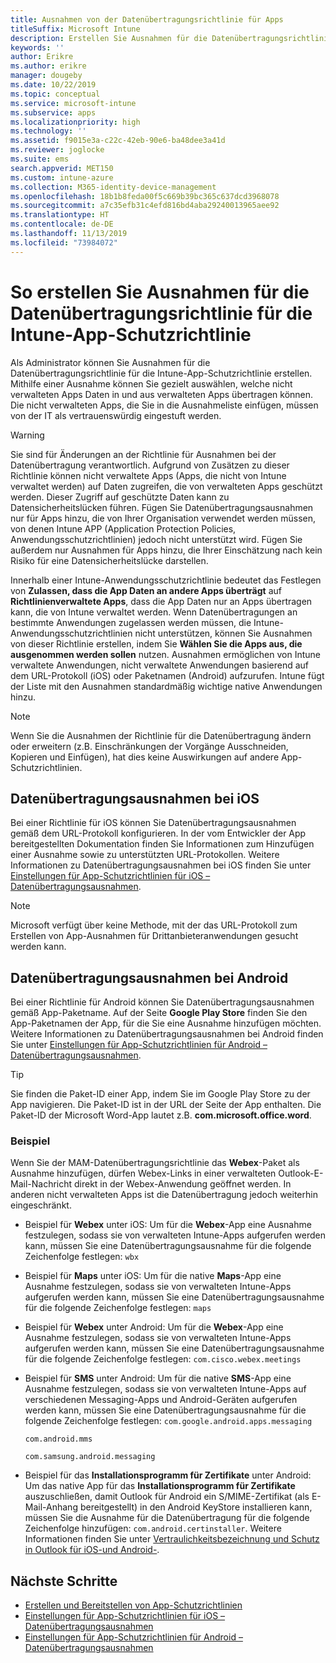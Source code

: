 ```yaml
---
title: Ausnahmen von der Datenübertragungsrichtlinie für Apps
titleSuffix: Microsoft Intune
description: Erstellen Sie Ausnahmen für die Datenübertragungsrichtlinie für die Intune-App-Schutzrichtlinie.
keywords: ''
author: Erikre
ms.author: erikre
manager: dougeby
ms.date: 10/22/2019
ms.topic: conceptual
ms.service: microsoft-intune
ms.subservice: apps
ms.localizationpriority: high
ms.technology: ''
ms.assetid: f9015e3a-c22c-42eb-90e6-ba48dee3a41d
ms.reviewer: joglocke
ms.suite: ems
search.appverid: MET150
ms.custom: intune-azure
ms.collection: M365-identity-device-management
ms.openlocfilehash: 18b1b8feda00f5c669b39bc365c637dcd3968078
ms.sourcegitcommit: a7c35efb31c4efd816bd4aba29240013965aee92
ms.translationtype: HT
ms.contentlocale: de-DE
ms.lasthandoff: 11/13/2019
ms.locfileid: "73984072"
---
```

# <a name="how-to-create-exceptions-to-the-intune-app-protection-policy-app-data-transfer-policy"></a>So erstellen Sie Ausnahmen für die Datenübertragungsrichtlinie für die Intune-App-Schutzrichtlinie

Als Administrator können Sie Ausnahmen für die Datenübertragungsrichtlinie für die Intune-App-Schutzrichtlinie erstellen. Mithilfe einer Ausnahme können Sie gezielt auswählen, welche nicht verwalteten Apps Daten in und aus verwalteten Apps übertragen können. Die nicht verwalteten Apps, die Sie in die Ausnahmeliste einfügen, müssen von der IT als vertrauenswürdig eingestuft werden. 

>[!WARNING] 
> Sie sind für Änderungen an der Richtlinie für Ausnahmen bei der Datenübertragung verantwortlich. Aufgrund von Zusätzen zu dieser Richtlinie können nicht verwaltete Apps (Apps, die nicht von Intune verwaltet werden) auf Daten zugreifen, die von verwalteten Apps geschützt werden. Dieser Zugriff auf geschützte Daten kann zu Datensicherheitslücken führen. Fügen Sie Datenübertragungsausnahmen nur für Apps hinzu, die von Ihrer Organisation verwendet werden müssen, von denen Intune APP (Application Protection Policies, Anwendungsschutzrichtlinien) jedoch nicht unterstützt wird. Fügen Sie außerdem nur Ausnahmen für Apps hinzu, die Ihrer Einschätzung nach kein Risiko für eine Datensicherheitslücke darstellen.

Innerhalb einer Intune-Anwendungsschutzrichtlinie bedeutet das Festlegen von **Zulassen, dass die App Daten an andere Apps überträgt** auf **Richtlinienverwaltete Apps**, dass die App Daten nur an Apps übertragen kann, die von Intune verwaltet werden. Wenn Datenübertragungen an bestimmte Anwendungen zugelassen werden müssen, die Intune-Anwendungsschutzrichtlinien nicht unterstützen, können Sie Ausnahmen von dieser Richtlinie erstellen, indem Sie **Wählen Sie die Apps aus, die ausgenommen werden sollen** nutzen. Ausnahmen ermöglichen von Intune verwaltete Anwendungen, nicht verwaltete Anwendungen basierend auf dem URL-Protokoll (iOS) oder Paketnamen (Android) aufzurufen. Intune fügt der Liste mit den Ausnahmen standardmäßig wichtige native Anwendungen hinzu. 

> [!NOTE]
> Wenn Sie die Ausnahmen der Richtlinie für die Datenübertragung ändern oder erweitern (z.B. Einschränkungen der Vorgänge Ausschneiden, Kopieren und Einfügen), hat dies keine Auswirkungen auf andere App-Schutzrichtlinien. 

## <a name="ios-data-transfer-exceptions"></a>Datenübertragungsausnahmen bei iOS
Bei einer Richtlinie für iOS können Sie Datenübertragungsausnahmen gemäß dem URL-Protokoll konfigurieren. In der vom Entwickler der App bereitgestellten Dokumentation finden Sie Informationen zum Hinzufügen einer Ausnahme sowie zu unterstützten URL-Protokollen. Weitere Informationen zu Datenübertragungsausnahmen bei iOS finden Sie unter [Einstellungen für App-Schutzrichtlinien für iOS – Datenübertragungsausnahmen](app-protection-policy-settings-ios.md#data-transfer-exemptions).

> [!NOTE]
> Microsoft verfügt über keine Methode, mit der das URL-Protokoll zum Erstellen von App-Ausnahmen für Drittanbieteranwendungen gesucht werden kann. 

## <a name="android-data-transfer-exceptions"></a>Datenübertragungsausnahmen bei Android
Bei einer Richtlinie für Android können Sie Datenübertragungsausnahmen gemäß App-Paketname. Auf der Seite **Google Play Store** finden Sie den App-Paketnamen der App, für die Sie eine Ausnahme hinzufügen möchten. Weitere Informationen zu Datenübertragungsausnahmen bei Android finden Sie unter [Einstellungen für App-Schutzrichtlinien für Android – Datenübertragungsausnahmen](app-protection-policy-settings-android.md#data-transfer-exemptions).


>[!TIP]
> Sie finden die Paket-ID einer App, indem Sie im Google Play Store zu der App navigieren. Die Paket-ID ist in der URL der Seite der App enthalten. Die Paket-ID der Microsoft Word-App lautet z.B. **com.microsoft.office.word**.

### <a name="example"></a>Beispiel
Wenn Sie der MAM-Datenübertragungsrichtlinie das **Webex**-Paket als Ausnahme hinzufügen, dürfen Webex-Links in einer verwalteten Outlook-E-Mail-Nachricht direkt in der Webex-Anwendung geöffnet werden. In anderen nicht verwalteten Apps ist die Datenübertragung jedoch weiterhin eingeschränkt.

- Beispiel für **Webex** unter iOS:   Um für die **Webex**-App eine Ausnahme festzulegen, sodass sie von verwalteten Intune-Apps aufgerufen werden kann, müssen Sie eine Datenübertragungsausnahme für die folgende Zeichenfolge festlegen: <code>wbx</code>
    
- Beispiel für **Maps** unter iOS:   Um für die native **Maps**-App eine Ausnahme festzulegen, sodass sie von verwalteten Intune-Apps aufgerufen werden kann, müssen Sie eine Datenübertragungsausnahme für die folgende Zeichenfolge festlegen: <code>maps</code>

- Beispiel für **Webex** unter Android:   Um für die **Webex**-App eine Ausnahme festzulegen, sodass sie von verwalteten Intune-Apps aufgerufen werden kann, müssen Sie eine Datenübertragungsausnahme für die folgende Zeichenfolge festlegen: <code>com.cisco.webex.meetings</code>
    
- Beispiel für **SMS** unter Android:   Um für die native **SMS**-App eine Ausnahme festzulegen, sodass sie von verwalteten Intune-Apps auf verschiedenen Messaging-Apps und Android-Geräten aufgerufen werden kann, müssen Sie eine Datenübertragungsausnahme für die folgende Zeichenfolge festlegen: 
    <code>com.google.android.apps.messaging</code>
    
    <code>com.android.mms</code>
    
    <code>com.samsung.android.messaging</code>

- Beispiel für das **Installationsprogramm für Zertifikate** unter Android: Um das native App für das **Installationsprogramm für Zertifikate** auszuschließen, damit Outlook für Android ein S/MIME-Zertifikat (als E-Mail-Anhang bereitgestellt) in den Android KeyStore installieren kann, müssen Sie die Ausnahme für die Datenübertragung für die folgende Zeichenfolge hinzufügen: <code>com.android.certinstaller</code>. Weitere Informationen finden Sie unter [Vertraulichkeitsbezeichnung und Schutz in Outlook für iOS-und Android-](https://docs.microsoft.com/exchange/clients-and-mobile-in-exchange-online/outlook-for-ios-and-android/sensitive-labeling-and-protection-outlook-for-ios-android).

## <a name="next-steps"></a>Nächste Schritte

- [Erstellen und Bereitstellen von App-Schutzrichtlinien](app-protection-policies.md)
- [Einstellungen für App-Schutzrichtlinien für iOS – Datenübertragungsausnahmen](app-protection-policy-settings-ios.md#data-transfer-exemptions)
- [Einstellungen für App-Schutzrichtlinien für Android – Datenübertragungsausnahmen](app-protection-policy-settings-android.md#data-transfer-exemptions)
